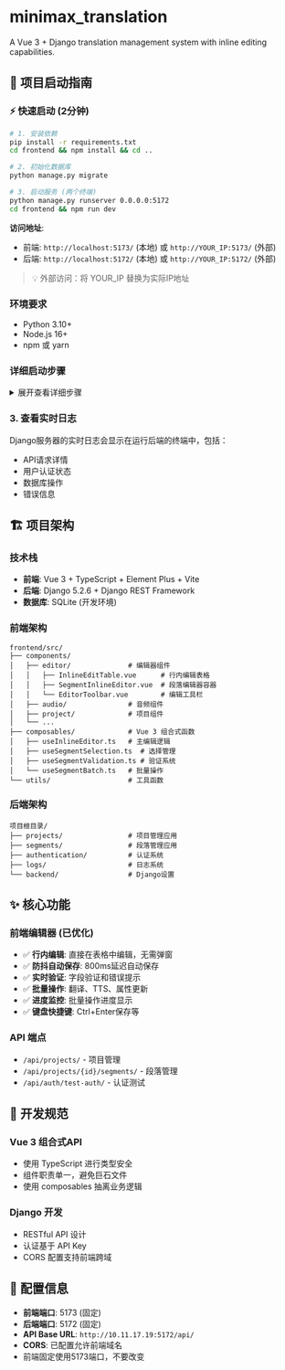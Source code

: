 # minimax_translation

A Vue 3 + Django translation management system with inline editing capabilities.

## 🚀 项目启动指南

### ⚡ 快速启动 (2分钟)

```bash
# 1. 安装依赖
pip install -r requirements.txt
cd frontend && npm install && cd ..

# 2. 初始化数据库
python manage.py migrate

# 3. 启动服务 (两个终端)
python manage.py runserver 0.0.0.0:5172
cd frontend && npm run dev
```

**访问地址**:
- 前端: `http://localhost:5173/` (本地) 或 `http://YOUR_IP:5173/` (外部)
- 后端: `http://localhost:5172/` (本地) 或 `http://YOUR_IP:5172/` (外部)

> 💡 外部访问：将 YOUR_IP 替换为实际IP地址

### 环境要求
- Python 3.10+
- Node.js 16+
- npm 或 yarn

### 详细启动步骤

<details>
<summary>展开查看详细步骤</summary>

#### 1. 启动后端 Django 服务器

```bash
# 在项目根目录
cd /home/Devin/minimax_translation

# 启动Django开发服务器
python3 manage.py runserver 0.0.0.0:5172
```

**后端地址**: `http://localhost:5172/` (本地) 或 `http://YOUR_IP:5172/` (外部)

#### 2. 启动前端 Vue 应用

```bash
# 在新的终端窗口
cd /home/Devin/minimax_translation/frontend

# 启动前端开发服务器
npm run dev
```

**前端地址**: `http://localhost:5173/` (本地) 或 `http://YOUR_IP:5173/` (外部)

</details>

### 3. 查看实时日志

Django服务器的实时日志会显示在运行后端的终端中，包括：
- API请求详情
- 用户认证状态
- 数据库操作
- 错误信息

## 🏗️ 项目架构

### 技术栈
- **前端**: Vue 3 + TypeScript + Element Plus + Vite
- **后端**: Django 5.2.6 + Django REST Framework
- **数据库**: SQLite (开发环境)

### 前端架构
```
frontend/src/
├── components/
│   ├── editor/              # 编辑器组件
│   │   ├── InlineEditTable.vue      # 行内编辑表格
│   │   ├── SegmentInlineEditor.vue  # 段落编辑器容器
│   │   └── EditorToolbar.vue        # 编辑工具栏
│   ├── audio/               # 音频组件
│   ├── project/             # 项目组件
│   └── ...
├── composables/             # Vue 3 组合式函数
│   ├── useInlineEditor.ts   # 主编辑逻辑
│   ├── useSegmentSelection.ts  # 选择管理
│   ├── useSegmentValidation.ts # 验证系统
│   └── useSegmentBatch.ts   # 批量操作
└── utils/                   # 工具函数
```

### 后端架构
```
项目根目录/
├── projects/                # 项目管理应用
├── segments/                # 段落管理应用
├── authentication/          # 认证系统
├── logs/                    # 日志系统
└── backend/                 # Django设置
```

## ✨ 核心功能

### 前端编辑器 (已优化)
- ✅ **行内编辑**: 直接在表格中编辑，无需弹窗
- ✅ **防抖自动保存**: 800ms延迟自动保存
- ✅ **实时验证**: 字段验证和错误提示
- ✅ **批量操作**: 翻译、TTS、属性更新
- ✅ **进度监控**: 批量操作进度显示
- ✅ **键盘快捷键**: Ctrl+Enter保存等

### API 端点
- `/api/projects/` - 项目管理
- `/api/projects/{id}/segments/` - 段落管理
- `/api/auth/test-auth/` - 认证测试

## 🔧 开发规范

### Vue 3 组合式API
- 使用 TypeScript 进行类型安全
- 组件职责单一，避免巨石文件
- 使用 composables 抽离业务逻辑

### Django 开发
- RESTful API 设计
- 认证基于 API Key
- CORS 配置支持前端跨域

## 📝 配置信息

- **前端端口**: 5173 (固定)
- **后端端口**: 5172 (固定)
- **API Base URL**: `http://10.11.17.19:5172/api/`
- **CORS**: 已配置允许前端域名
- 前端固定使用5173端口，不要改变
